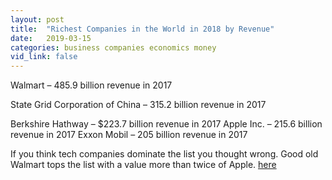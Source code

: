```yaml
---
layout: post
title:  "Richest Companies in the World in 2018 by Revenue"
date:   2019-03-15 
categories: business companies economics money
vid_link: false
---
```


Walmart – 485.9 billion revenue in 2017

State Grid Corporation of China – 315.2 billion revenue in 2017

Berkshire Hathway – $223.7 billion revenue in 2017
Apple Inc. – 215.6 billion revenue in 2017
Exxon Mobil – 205 billion revenue in 2017

If you think tech companies dominate the list you thought wrong. Good old Walmart tops the list with a value more than twice of Apple.  [here] 

[here]: //financesonline.com/top-10-richest-companies-in-the-world-in-2018-by-revenue/
